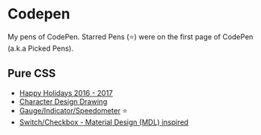 # Codepen
My pens of CodePen. Starred Pens (:star:) were on the first page of CodePen (a.k.a Picked Pens).

## Pure CSS

* [Happy Holidays 2016 - 2017](http://codepen.io/jordanamorais/full/dOLPmW/)
* [Character Design Drawing](http://codepen.io/jordanamorais/full/mErgBN/)
* [Gauge/Indicator/Speedometer](http://codepen.io/jordanamorais/full/PNQLOb/) :star:
* [Switch/Checkbox - Material Design (MDL) inspired](http://codepen.io/jordanamorais/full/adxbMV/)
